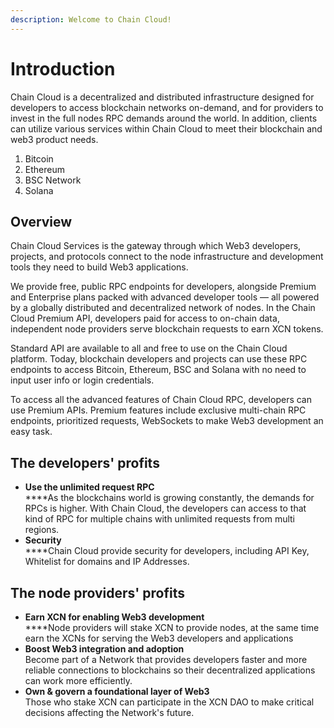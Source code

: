 ```yaml
---
description: Welcome to Chain Cloud!
---
```


# Introduction

Chain Cloud is a decentralized and distributed infrastructure designed for developers to access blockchain networks on-demand, and for providers to invest in the full nodes RPC demands around the world. In addition, clients can utilize various services within Chain Cloud to meet their blockchain and web3 product needs.&#x20;

<!-- 1. [Standard API](chain-protocol/standard-api.md): Free and instant access to our range of Public RPC APIs.
2. [Premium API](chain-protocol/premium-api/): Sign up to our Premium Plan with a minimum deposit of 0.01 XCN and get access to powerful features.
3. [Node Services](chain-cloud/chain-cloud-services/): Full, Archive nodes are available for 4 chains. -->
   1. Bitcoin
   2. Ethereum
   3. BSC Network
   4. Solana

## Overview

<!-- ![Chain Cloud Solution](<.gitbook/assets/chainprotocol.drawio (1).png>) -->

Chain Cloud Services is the gateway through which Web3 developers, projects, and protocols connect to the node infrastructure and development tools they need to build Web3 applications.

We provide free, public RPC endpoints for developers, alongside Premium and Enterprise plans packed with advanced developer tools — all powered by a globally distributed and decentralized network of nodes. In the Chain Cloud Premium API, developers paid for access to on-chain data, independent node providers serve blockchain requests to earn XCN tokens.

Standard API are available to all and free to use on the Chain Cloud platform. Today, blockchain developers and projects can use these RPC endpoints to access Bitcoin, Ethereum, BSC and Solana with no need to input user info or login credentials.

To access all the advanced features of Chain Cloud RPC, developers can use Premium APIs. Premium features include exclusive multi-chain RPC endpoints, prioritized requests, WebSockets to make Web3 development an easy task.

## The developers' profits

* **Use the unlimited request RPC**\
  ****As the blockchains world is growing constantly, the demands for RPCs is higher. With Chain Cloud, the developers can access to that kind of RPC for multiple chains with unlimited requests from multi regions.
* **Security**\
  ****Chain Cloud provide security for developers, including API Key, Whitelist for domains and IP Addresses.

## The node providers' profits

* **Earn XCN for enabling Web3 development**\
  ****Node providers will stake XCN to provide nodes, at the same time earn the XCNs for serving the Web3 developers and applications&#x20;
* **Boost Web3 integration and adoption**\
  Become part of a Network that provides developers faster and more reliable connections to blockchains so their decentralized applications can work more efficiently.
* **Own & govern a foundational layer of Web3**\
  Those who stake XCN can participate in the XCN DAO to make critical decisions affecting the Network's future.